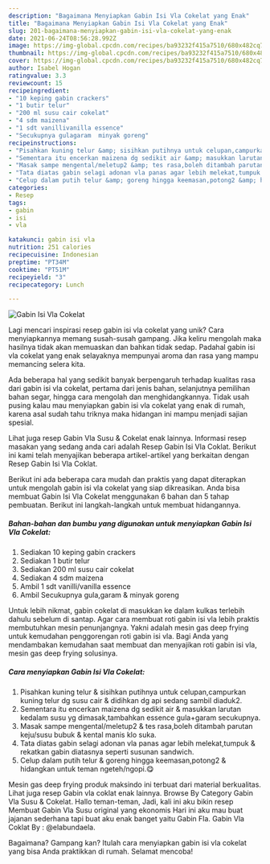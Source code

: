 ```yaml
---
description: "Bagaimana Menyiapkan Gabin Isi Vla Cokelat yang Enak"
title: "Bagaimana Menyiapkan Gabin Isi Vla Cokelat yang Enak"
slug: 201-bagaimana-menyiapkan-gabin-isi-vla-cokelat-yang-enak
date: 2021-06-24T08:56:28.992Z
image: https://img-global.cpcdn.com/recipes/ba93232f415a7510/680x482cq70/gabin-isi-vla-cokelat-foto-resep-utama.jpg
thumbnail: https://img-global.cpcdn.com/recipes/ba93232f415a7510/680x482cq70/gabin-isi-vla-cokelat-foto-resep-utama.jpg
cover: https://img-global.cpcdn.com/recipes/ba93232f415a7510/680x482cq70/gabin-isi-vla-cokelat-foto-resep-utama.jpg
author: Isabel Hogan
ratingvalue: 3.3
reviewcount: 15
recipeingredient:
- "10 keping gabin crackers"
- "1 butir telur"
- "200 ml susu cair cokelat"
- "4 sdm maizena"
- "1 sdt vanillivanilla essence"
- "Secukupnya gulagaram  minyak goreng"
recipeinstructions:
- "Pisahkan kuning telur &amp; sisihkan putihnya untuk celupan,campurkan kuning telur dg susu cair &amp; didihkan dg api sedang sambil diaduk2."
- "Sementara itu encerkan maizena dg sedikit air &amp; masukkan larutan kedalam susu yg dimasak,tambahkan essence gula+garam secukupnya."
- "Masak sampe mengental/meletup2 &amp; tes rasa,boleh ditambah parutan keju/susu bubuk &amp; kental manis klo suka."
- "Tata diatas gabin selagi adonan vla panas agar lebih melekat,tumpuk &amp; rekatkan gabin diatasnya seperti susunan sandwich."
- "Celup dalam putih telur &amp; goreng hingga keemasan,potong2 &amp; hidangkan untuk teman ngeteh/ngopi.😋"
categories:
- Resep
tags:
- gabin
- isi
- vla

katakunci: gabin isi vla 
nutrition: 251 calories
recipecuisine: Indonesian
preptime: "PT34M"
cooktime: "PT51M"
recipeyield: "3"
recipecategory: Lunch

---
```



![Gabin Isi Vla Cokelat](https://img-global.cpcdn.com/recipes/ba93232f415a7510/680x482cq70/gabin-isi-vla-cokelat-foto-resep-utama.jpg)

Lagi mencari inspirasi resep gabin isi vla cokelat yang unik? Cara menyiapkannya memang susah-susah gampang. Jika keliru mengolah maka hasilnya tidak akan memuaskan dan bahkan tidak sedap. Padahal gabin isi vla cokelat yang enak selayaknya mempunyai aroma dan rasa yang mampu memancing selera kita.

Ada beberapa hal yang sedikit banyak berpengaruh terhadap kualitas rasa dari gabin isi vla cokelat, pertama dari jenis bahan, selanjutnya pemilihan bahan segar, hingga cara mengolah dan menghidangkannya. Tidak usah pusing kalau mau menyiapkan gabin isi vla cokelat yang enak di rumah, karena asal sudah tahu triknya maka hidangan ini mampu menjadi sajian spesial.

Lihat juga resep Gabin Vla Susu &amp; Cokelat enak lainnya. Informasi resep masakan yang sedang anda cari adalah Resep Gabin Isi Vla Coklat. Berikut ini kami telah menyajikan beberapa artikel-artikel yang berkaitan dengan Resep Gabin Isi Vla Coklat.


Berikut ini ada beberapa cara mudah dan praktis yang dapat diterapkan untuk mengolah gabin isi vla cokelat yang siap dikreasikan. Anda bisa membuat Gabin Isi Vla Cokelat menggunakan 6 bahan dan 5 tahap pembuatan. Berikut ini langkah-langkah untuk membuat hidangannya.

<!--inarticleads1-->

##### Bahan-bahan dan bumbu yang digunakan untuk menyiapkan Gabin Isi Vla Cokelat:

1. Sediakan 10 keping gabin crackers
1. Sediakan 1 butir telur
1. Sediakan 200 ml susu cair cokelat
1. Sediakan 4 sdm maizena
1. Ambil 1 sdt vanilli/vanilla essence
1. Ambil Secukupnya gula,garam &amp; minyak goreng


Untuk lebih nikmat, gabin cokelat di masukkan ke dalam kulkas terlebih dahulu sebelum di santap. Agar cara membuat roti gabin isi vla lebih praktis membutuhkan mesin penunjangnya. Yakni adalah mesin gas deep frying untuk kemudahan penggorengan roti gabin isi vla. Bagi Anda yang mendambakan kemudahan saat membuat dan menyajikan roti gabin isi vla, mesin gas deep frying solusinya. 

<!--inarticleads2-->

##### Cara menyiapkan Gabin Isi Vla Cokelat:

1. Pisahkan kuning telur &amp; sisihkan putihnya untuk celupan,campurkan kuning telur dg susu cair &amp; didihkan dg api sedang sambil diaduk2.
1. Sementara itu encerkan maizena dg sedikit air &amp; masukkan larutan kedalam susu yg dimasak,tambahkan essence gula+garam secukupnya.
1. Masak sampe mengental/meletup2 &amp; tes rasa,boleh ditambah parutan keju/susu bubuk &amp; kental manis klo suka.
1. Tata diatas gabin selagi adonan vla panas agar lebih melekat,tumpuk &amp; rekatkan gabin diatasnya seperti susunan sandwich.
1. Celup dalam putih telur &amp; goreng hingga keemasan,potong2 &amp; hidangkan untuk teman ngeteh/ngopi.😋


Mesin gas deep frying produk maksindo ini terbuat dari material berkualitas. Lihat juga resep Gabin vla coklat enak lainnya. Browse By Category Gabin Vla Susu &amp; Cokelat. Hallo teman-teman, Jadi, kali ini aku bikin resep Membuat Gabin Vla Susu original yang ekonomis Hari ini aku mau buat jajanan sederhana tapi buat aku enak banget yaitu Gabin Fla. Gabin Vla Coklat By : @elabundaela. 

Bagaimana? Gampang kan? Itulah cara menyiapkan gabin isi vla cokelat yang bisa Anda praktikkan di rumah. Selamat mencoba!
